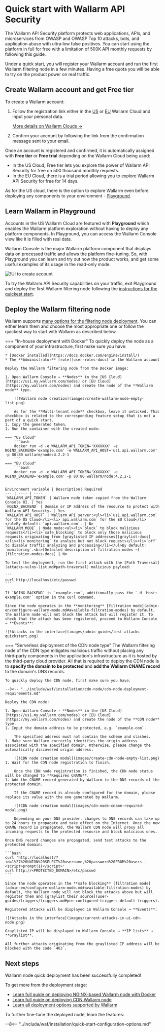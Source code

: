 [operation-mode-rule-docs]:         user-guides/rules/wallarm-mode-rule.md
[filtration-modes-docs]:            admin-en/configure-wallarm-mode.md
[graylist-docs]:                    user-guides/ip-lists/graylist.md
[wallarm-cloud-docs]:               about-wallarm/overview.md#cloud
[user-roles-docs]:                  user-guides/settings/users.md
[update-origin-ip-docs]:            user-guides/nodes/cdn-node.md#updating-the-origin-address-of-the-protected-resource
[rules-docs]:                       user-guides/rules/intro.md
[ip-lists-docs]:                    user-guides/ip-lists/overview.md
[integration-docs]:                 user-guides/settings/integrations/integrations-intro.md
[trigger-docs]:                     user-guides/triggers/triggers.md
[application-docs]:                 user-guides/settings/applications.md
[nodes-ui-docs]:                    user-guides/nodes/cdn-node.md
[events-docs]:                      user-guides/events/check-attack.md
[sqli-attack-desc]:                 attacks-vulns-list.md#sql-injection
[xss-attack-desc]:                  attacks-vulns-list.md#crosssite-scripting-xss
[enable-libdetection-docs]:         admin-en/configure-parameters-en.md#wallarm_enable_libdetection

# Quick start with Wallarm API Security

The Wallarm API Security platform protects web applications, APIs, and microservices from OWASP and OWASP Top 10 attacks, bots, and application abuse with ultra‑low false positives. You can start using the platform in full for free with a limitation of 500K API monthly requests by following this guide.

Under a quick start, you will register your Wallarm account and run the first Wallarm filtering node in a few minutes. Having a free quota you will be able to try on the product power on real traffic.

## Create Wallarm account and get Free tier

To create a Wallarm account:

1. Follow the registration link either in the [US](https://us1.my.wallarm.com/signup) or [EU](https://my.wallarm.com/signup) Wallarm Cloud and input your personal data.

    [More details on Wallarm Clouds →](about-wallarm/overview.md#cloud)
1. Confirm your account by following the link from the confirmation message sent to your email.

Once an account is registered and confirmed, it is automatically assigned with **Free tier** or **Free trial** depending on the Wallarm Cloud being used:

* In the US Cloud, Free tier lets you explore the power of Wallarm API Security for free on 500 thousand monthly requests.
* In the EU Cloud, there is a trial period allowing you to explore Wallarm API Security for free for 14 days.

As for the US cloud, there is the option to explore Wallarm even before deploying any components to your environment - [Playground](#deploy-the-wallarm-filtering-node).

## Learn Wallarm in Playground

Accounts in the US Wallarm Cloud are featured with **Playground** which enables the Wallarm platform exploration without having to deploy any platform components. In Playground, you can access the Wallarm Console view like it is filled with real data.

Wallarm Console is the major Wallarm platform component that displays data on processed traffic and allows the platform fine-tuning. So, with Playground you can learn and try out how the product works, and get some useful examples of its usage in the read-only mode.

![!UI to create account](images/playground.png)

To try the Wallarm API Security capabilities on your traffic, exit Playground and deploy the first Wallarm filtering node following the [instructions for the quickest start](#deploy-the-wallarm-filtering-node).

## Deploy the Wallarm filtering node

Wallarm supports [many options for the filtering node deployment](admin-en/supported-platforms.md). You can either learn them and choose the most appropriate one or follow the quickest way to start with Wallarm as described below.

=== "In-house deployment with Docker"
    To quickly deploy the node as a component of your infrastructure, first make sure you have:

    * [Docker installed](https://docs.docker.com/engine/install/)
    * The **Administrator** [role][user-roles-docs] in the Wallarm account

    Deploy the Wallarm filtering node from the Docker image:

    1. Open Wallarm Console → **Nodes** in the [US Cloud](https://us1.my.wallarm.com/nodes) or [EU Cloud](https://my.wallarm.com/nodes) and create the node of the **Wallarm node** type.

        ![!Wallarm node creation](images/create-wallarm-node-empty-list.png)

        As for the **Multi-tenant node** checkbox, leave it unticked. This checkbox is related to the corresponding feature setup that is not a part of a quick start.
    1. Copy the generated token.
    1. Run the container with the created node:

    === "US Cloud"
        ```bash
        docker run -d -e WALLARM_API_TOKEN='XXXXXXX' -e NGINX_BACKEND='example.com' -e WALLARM_API_HOST='us1.api.wallarm.com' -p 80:80 wallarm/node:4.2.2-1
        ```
    === "EU Cloud"
        ```bash
        docker run -d -e WALLARM_API_TOKEN='XXXXXXX' -e NGINX_BACKEND='example.com' -p 80:80 wallarm/node:4.2.2-1
        ```

    Environment variable | Description| Required
    --- | ---- | ----
    `WALLARM_API_TOKEN` | Wallarm node token copied from the Wallarm Console UI. | Yes
    `NGINX_BACKEND` | Domain or IP address of the resource to protect with Wallarm API Security. | Yes
    `WALLARM_API_HOST` | Wallarm API server:<ul><li>`us1.api.wallarm.com` for the US Cloud</li><li>`api.wallarm.com` for the EU Cloud</li></ul>By default: `api.wallarm.com`. | No
    `WALLARM_MODE` | Node mode:<ul><li>`block` to block malicious requests</li><li>`safe_blocking` to block only those malicious requests originating from [graylisted IP addresses][graylist-docs]</li><li>`monitoring` to analyze but not block requests</li><li>`off` to disable traffic analyzing and processing</li></ul>By default: `monitoring`.<br>[Detailed description of filtration modes →][filtration-modes-docs] | No

    To test the deployment, run the first attack with the [Path Traversal](attacks-vulns-list.md#path-traversal) malicious payload:

    ```
    curl http://localhost/etc/passwd
    ```

    If `NGINX_BACKEND` is `example.com`, additionally pass the `-H 'Host: example.com'` option in the curl command.

    Since the node operates in the **monitoring** [filtration mode](admin-en/configure-wallarm-mode.md#available-filtration-modes) by default, the Wallarm node will not block the attack but will register it. To check that the attack has been registered, proceed to Wallarm Console → **Events**:

    ![!Attacks in the interface](images/admin-guides/test-attacks-quickstart.png)
=== "Serverless deployment of the CDN node type"
    The Wallarm filtering node of the CDN type mitigates malicious traffic without placing any third‑party components in the application's infrastructure as it is hosted by the third-party cloud provider. All that is required to deploy the CDN node is to **specify the domain to be protected** and **add the Wallarm CNAME record** to the domain's DNS records.

    To quickly deploy the CDN node, first make sure you have:

    --8<-- "../include/waf/installation/cdn-node/cdn-node-deployment-requirements.md"

    Deploy the CDN node:

    1. Open Wallarm Console → **Nodes** in the [US Cloud](https://us1.my.wallarm.com/nodes) or [EU Cloud](https://my.wallarm.com/nodes) and create the node of the **CDN node** type.
    1. Input the domain address to be protected, e.g. `example.com`.

        The specified address must not contain the scheme and slashes.
    1. Make sure Wallarm correctly identifies the origin address associated with the specified domain. Otherwise, please change the automatically discovered origin address.

        ![!CDN node creation modal](images/create-cdn-node-empty-list.png)
    1. Wait for the CDN node registration to finish.

        Once the CDN node registration is finished, the CDN node status will be changed to **Requires CNAME**.
    1. Add the CNAME record generated by Wallarm to the DNS records of the protected domain.

        If the CNAME record is already configured for the domain, please replace its value with the one generated by Wallarm.

        ![!CDN node creation modal](images/cdn-node-cname-required-modal.png)

        Depending on your DNS provider, changes to DNS records can take up to 24 hours to propagate and take effect on the Internet. Once the new CNAME record is propagated, the Wallarm CDN node will proxy all incoming requests to the protected resource and block malicious ones.
    
    Once DNS record changes are propagated, send test attacks to the protected domain:

    ```bash
    curl 'http://localhost/?id=1%27%20UNION%20SELECT%20username,%20password%20FROM%20users--<script>prompt(1)</script>'
    curl http://<PROTECTED_DOMAIN>/etc/passwd
    ```

    Since the node operates in the **safe blocking** [filtration mode](admin-en/configure-wallarm-mode.md#available-filtration-modes) by default, the Wallarm node will not block the attacks above but will register them and [graylist their source](user-guides/triggers/triggers.md#pre-configured-triggers-default-triggers).
    
    Registered attacks will be displayed in Wallarm Console → **Events**:

    ![!Attacks in the interface](images/current-attacks-in-ui-cdn-node.png)

    Graylisted IP will be displayed in Wallarm Console → **IP lists** → **Graylist**.

    All further attacks originating from the graylisted IP address will be blocked with the code `403`.

## Next steps

Wallarm node quick deployment has been successfully completed!

To get more from the deployment stage:

* [Learn full guide on deploying NGINX-based Wallarm node with Docker](admin-en/installation-docker-en.md)
* [Learn full guide on deploying CDN Wallarm node](installation/cdn-node.md)
* [Learn all deployment options supported by Wallarm](admin-en/supported-platforms.md)

To further fine-tune the deployed node, learn the features:

--8<-- "../include/waf/installation/quick-start-configuration-options.md"
